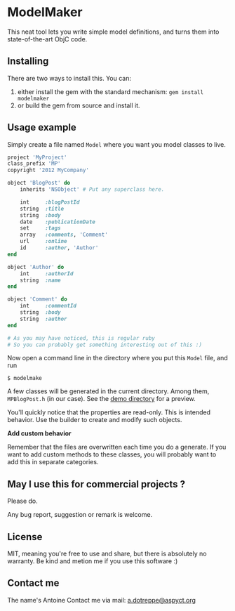 ModelMaker
===

This neat tool lets you write simple model definitions, and turns them into state-of-the-art ObjC code.

Installing
---

There are two ways to install this. You can:

1. either install the gem with the standard mechanism: `gem install modelmaker`
2. or build the gem from source and install it.

Usage example
---

Simply create a file named `Model` where you want you model classes to live.

```ruby
project 'MyProject'
class_prefix 'MP'
copyright '2012 MyCompany'

object 'BlogPost' do
    inherits 'NSObject' # Put any superclass here.

    int     :blogPostId
    string  :title
    string  :body
    date    :publicationDate
    set     :tags
    array   :comments, 'Comment'
    url     :online
    id      :author, 'Author'
end

object 'Author' do
    int     :authorId
    string  :name
end

object 'Comment' do
    int     :commentId
    string  :body
    string  :author
end

# As you may have noticed, this is regular ruby
# So you can probably get something interesting out of this :)
```

Now open a command line in the directory where you put this `Model` file, and run

```
$ modelmake
```

A few classes will be generated in the current directory. Among them, `MPBlogPost.h` (in our case). See the [demo directory](https://github.com/aspyct/ModelMaker/tree/master/demo) for a preview.

You'll quickly notice that the properties are read-only. This is intended behavior. Use the builder to create and modify such objects.

**Add custom behavior**

Remember that the files are overwritten each time you do a generate. If you want to add custom methods to these classes, you will probably want to add this in separate categories.

May I use this for commercial projects ?
---

Please do.

Any bug report, suggestion or remark is welcome.

License
---

MIT, meaning you're free to use and share, but there is absolutely no warranty.
Be kind and metion me if you use this software :)

Contact me
---

The name's Antoine
Contact me via mail: a.dotreppe@aspyct.org
